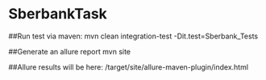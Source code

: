 # SberbankTask

##Run test via maven:
mvn clean integration-test -Dit.test=Sberbank_Tests

##Generate an allure report
mvn site

##Allure results will be here:
/target/site/allure-maven-plugin/index.html




